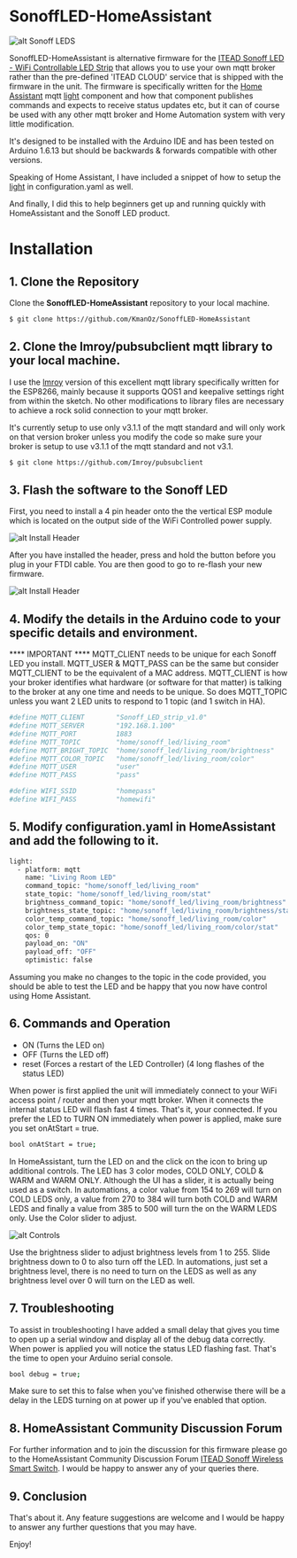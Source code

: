 # SonoffLED-HomeAssistant

![alt Sonoff LEDS](images/sonoff_leds.JPG "Sonoff LEDS")

SonoffLED-HomeAssistant is alternative firmware for the [ITEAD Sonoff LED - WiFi Controllable LED Strip](https://www.itead.cc/sonoff-led.html?acc=70efdf2ec9b086079795c442636b55fb) that allows you to use your own mqtt broker rather than the pre-defined 'ITEAD CLOUD' service that is shipped with the firmware in the unit. The firmware is specifically written for the [Home Assistant](https://home-assistant.io/) mqtt [light](https://home-assistant.io/components/light.mqtt/) component and how that component publishes commands and expects to receive status updates etc, but it can of course be used with any other mqtt broker and Home Automation system with very little modification.

It's designed to be installed with the Arduino IDE and has been tested on Arduino 1.6.13 but should be backwards & forwards compatible with other versions. 

Speaking of Home Assistant, I have included a snippet of how to setup the [light](https://home-assistant.io/components/light.mqtt/) in configuration.yaml as well.

And finally, I did this to help beginners get up and running quickly with HomeAssistant and the Sonoff LED product.

# Installation

## 1. Clone the Repository

Clone the **SonoffLED-HomeAssistant** repository to your local machine.

``` bash
$ git clone https://github.com/KmanOz/SonoffLED-HomeAssistant
```

## 2. Clone the lmroy/pubsubclient mqtt library to your local machine.

I use the [lmroy](https://github.com/Imroy/pubsubclient) version of this excellent mqtt library specifically written for the ESP8266, mainly because it supports QOS1 and keepalive settings right from within the sketch. No other modifications to library files are necessary to achieve a rock solid connection to your mqtt broker.

It's currently setup to use only v3.1.1 of the mqtt standard and will only work on that version broker unless you modify the code so make sure your broker is setup to use v3.1.1 of the mqtt standard and not v3.1.

``` bash
$ git clone https://github.com/Imroy/pubsubclient
```

## 3. Flash the software to the Sonoff LED

First, you need to install a 4 pin header onto the the vertical ESP module which is located on the output side of the WiFi Controlled power supply.

![alt Install Header](images/esp_header.JPG "Install Header")

After you have installed the header, press and hold the button before you plug in your FTDI cable. You are then good to go to re-flash your new firmware.

![alt Install Header](images/esp_button.JPG "Install Header")

## 4. Modify the details in the Arduino code to your specific details and environment.

**** IMPORTANT **** MQTT_CLIENT needs to be unique for each Sonoff LED you install. MQTT_USER & MQTT_PASS can be the same but consider MQTT_CLIENT to be the equivalent of a MAC address. MQTT_CLIENT is how your broker identifies what hardware (or software for that matter) is talking to the broker at any one time and needs to be unique. So does MQTT_TOPIC unless you want 2 LED units to respond to 1 topic (and 1 switch in HA).

``` bash
#define MQTT_CLIENT        "Sonoff_LED_strip_v1.0"                      // mqtt client_id (Must be unique for each LED)
#define MQTT_SERVER        "192.168.1.100"                              // mqtt server
#define MQTT_PORT          1883                                         // mqtt port
#define MQTT_TOPIC         "home/sonoff_led/living_room"                // mqtt topic (Base topic)
#define MQTT_BRIGHT_TOPIC  "home/sonoff_led/living_room/brightness"     // mqtt topic (Brightness topic)
#define MQTT_COLOR_TOPIC   "home/sonoff_led/living_room/color"          // mqtt topic (Color topic)
#define MQTT_USER          "user"                                       // mqtt user
#define MQTT_PASS          "pass"                                       // mqtt password

#define WIFI_SSID          "homepass"                                   // wifi ssid
#define WIFI_PASS          "homewifi"                                   // wifi password
```

## 5. Modify configuration.yaml in HomeAssistant and add the following to it.

```bash
light:
  - platform: mqtt
    name: "Living Room LED"
    command_topic: "home/sonoff_led/living_room"
    state_topic: "home/sonoff_led/living_room/stat"
    brightness_command_topic: "home/sonoff_led/living_room/brightness"
    brightness_state_topic: "home/sonoff_led/living_room/brightness/stat"
    color_temp_command_topic: "home/sonoff_led/living_room/color"
    color_temp_state_topic: "home/sonoff_led/living_room/color/stat"
    qos: 0
    payload_on: "ON"
    payload_off: "OFF"
    optimistic: false
```
Assuming you make no changes to the topic in the code provided, you should be able to test the LED and be happy that you now have control using Home Assistant.

## 6. Commands and Operation

- ON (Turns the LED on)
- OFF (Turns the LED off)
- reset (Forces a restart of the LED Controller) (4 long flashes of the status LED)

When power is first applied the unit will immediately connect to your WiFi access point / router and then your mqtt broker. When it connects the internal status LED will flash fast 4 times. That's it, your connected. If you prefer the LED to TURN ON immediately when power is applied, make sure you set onAtStart = true.

```bash
bool onAtStart = true;
```

In HomeAssistant, turn the LED on and the click on the icon to bring up additional controls. The LED has 3 color modes, COLD ONLY, COLD & WARM and WARM ONLY. Although the UI has a slider, it is actually being used as a switch. In automations, a color value from 154 to 269 will turn on COLD LEDS only, a value from 270 to 384 will turn both COLD and WARM LEDS and finally a value from 385 to 500 will turn the on the WARM LEDS only. Use the Color slider to adjust.

![alt Controls](images/ha_controls.PNG "Controls")

Use the brightness slider to adjust brightness levels from 1 to 255. Slide brightness down to 0 to also turn off the LED. In automations, just set a brightness level, there is no need to turn on the LEDS as well as any brightness level over 0 will turn on the LED as well. 


## 7. Troubleshooting

To assist in troubleshooting I have added a small delay that gives you time to open up a serial window and display all of the debug data correctly. When power is applied you will notice the status LED flashing fast. That's the time to open your Arduino serial console.

```bash
bool debug = true;
```

Make sure to set this to false when you've finished otherwise there will be a delay in the LEDS turning on at power up if you've enabled that option.

## 8. HomeAssistant Community Discussion Forum

For further information and to join the discussion for this firmware please go to the HomeAssistant Community Discussion Forum [ITEAD Sonoff Wireless Smart Switch](https://community.home-assistant.io/t/sonoff-homeassistant-alternative-firmware-for-sonoff-switches-for-use-with-mqtt-ha/2332). I would be happy to answer any of your queries there.

## 9. Conclusion

That's about it. Any feature suggestions are welcome and I would be happy to answer any further questions that you may have.

Enjoy!
